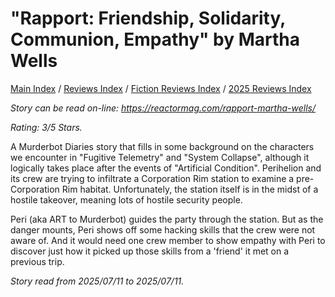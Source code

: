 # "Rapport: Friendship, Solidarity, Communion, Empathy" by Martha Wells

[Main Index](../../../README.md) / [Reviews Index](../../README.md) / [Fiction Reviews Index](../README.md) / [2025 Reviews Index](README.md)

*Story can be read on-line: <https://reactormag.com/rapport-martha-wells/>*

*Rating: 3/5 Stars.*

A Murderbot Diaries story that fills in some background on the characters we encounter in "Fugitive Telemetry" and "System Collapse", although it logically takes place after the events of "Artificial Condition". Perihelion and its crew are trying to infiltrate a Corporation Rim station to examine a pre-Corporation Rim habitat. Unfortunately, the station itself is in the midst of a hostile takeover, meaning lots of hostile security people.

Peri (aka ART to Murderbot) guides the party through the station. But as the danger mounts, Peri shows off some hacking skills that the crew were not aware of. And it would need one crew member to show empathy with Peri to discover just how it picked up those skills from a 'friend' it met on a previous trip.

*Story read from 2025/07/11 to 2025/07/11.*
